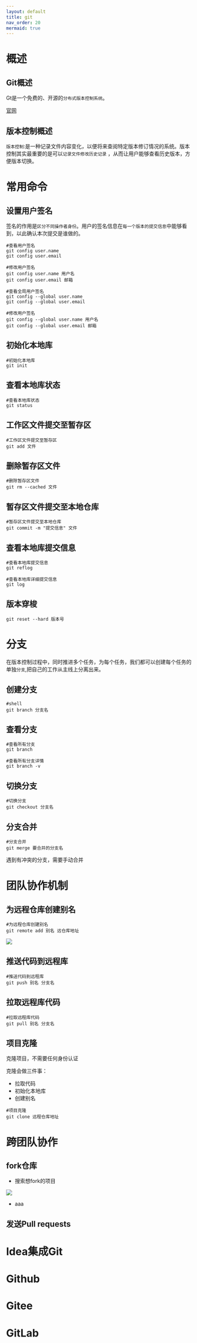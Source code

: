 ```yaml
---
layout: default
title: git
nav_order: 20
mermaid: true
---
```


# 概述

## Git概述

Gt是一个免费的、开源的`分布式版本控制系统`。

[官网](https://git-scm.com/)

## 版本控制概述

`版本控制`:是一种记录文件内容变化，以便将来查阅特定版本修订情况的系统。版本控制其实最重要的是可以`记录文件修改历史记录`
，从而让用户能够查看历史版本，方便版本切换。

# 常用命令

## 设置用户签名

签名的作用是`区分不同操作者身份`。用户的签名信息在`每一个版本的提交信息`中能够看到，以此确认本次提交是谁做的。

```shell
#查看用户签名
git config user.name
git config user.email

#修改用户签名
git config user.name 用户名
git config user.email 邮箱

#查看全局用户签名
git config --global user.name
git config --global user.email

#修改用户签名
git config --global user.name 用户名
git config --global user.email 邮箱
```

## 初始化本地库

```shell
#初始化本地库
git init
```

## 查看本地库状态

```shell
#查看本地库状态
git status
```

## 工作区文件提交至暂存区

```shell
#工作区文件提交至暂存区
git add 文件
```

## 删除暂存区文件

```shell
#删除暂存区文件
git rm --cached 文件
```

## 暂存区文件提交至本地仓库

```shell
#暂存区文件提交至本地仓库
git commit -m "提交信息" 文件
```

## 查看本地库提交信息

```shell
#查看本地库提交信息
git reflog

#查看本地库详细提交信息
git log
```

## 版本穿梭

```shell
git reset --hard 版本号
```

# 分支

在版本控制过程中，同时推进多个任务，为每个任务，我们都可以创建每个任务的单独`分支`,把自己的工作从主线上分离出来。

## 创建分支

```shell
#shell
git branch 分支名
```

## 查看分支

```shell
#查看所有分支
git branch

#查看所有分支详情
git branch -v
```

## 切换分支

```shell
#切换分支
git checkout 分支名
```

## 分支合并

```shell
#分支合并
git merge 要合并的分支名
```

遇到有冲突的分支，需要手动合并

# 团队协作机制

## 为远程仓库创建别名

```shell
#为远程仓库创建别名
git remote add 别名 远仓库地址
```

![](https://cdn.jsdelivr.net/gh/guosonglu/images@master/blog-img/20220902145043.png)

## 推送代码到远程库

```shell
#推送代码到远程库
git push 别名 分支名
```

## 拉取远程库代码

```shell
#拉取远程库代码
git pull 别名 分支名
```

## 项目克隆

克隆项目，不需要任何身份认证

克隆会做三件事：
- 拉取代码
- 初始化本地库
- 创建别名

```shell
#项目克隆
git clone 远程仓库地址
```

# 跨团队协作

## fork仓库

- 搜索想fork的项目

![](https://cdn.jsdelivr.net/gh/guosonglu/images@master/blog-img/20220902163607.png)

- aaa


## 发送Pull requests

# Idea集成Git

# Github

# Gitee

# GitLab
